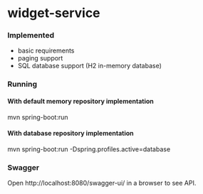 # widget-service

### Implemented
* basic requirements
* paging support
* SQL database support (H2 in-memory database)

### Running

#### With default memory repository implementation
mvn spring-boot:run

#### With database repository implementation
mvn spring-boot:run -Dspring.profiles.active=database

### Swagger
Open http://localhost:8080/swagger-ui/ in a browser to see API.